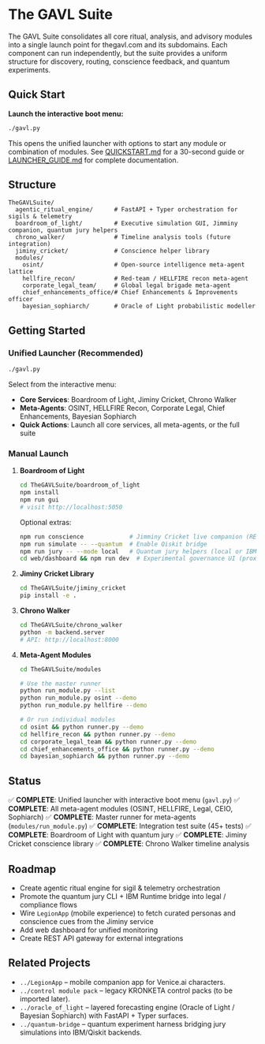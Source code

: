 # The GAVL Suite

The GAVL Suite consolidates all core ritual, analysis, and advisory modules into a single launch point for thegavl.com and its subdomains. Each component can run independently, but the suite provides a uniform structure for discovery, routing, conscience feedback, and quantum experiments.

## Quick Start

**Launch the interactive boot menu:**

```bash
./gavl.py
```

This opens the unified launcher with options to start any module or combination of modules. See [QUICKSTART.md](QUICKSTART.md) for a 30-second guide or [LAUNCHER_GUIDE.md](LAUNCHER_GUIDE.md) for complete documentation.

## Structure

```
TheGAVLSuite/
  agentic_ritual_engine/      # FastAPI + Typer orchestration for sigils & telemetry
  boardroom_of_light/         # Executive simulation GUI, Jimminy companion, quantum jury helpers
  chrono_walker/              # Timeline analysis tools (future integration)
  jiminy_cricket/             # Conscience helper library
  modules/
    osint/                    # Open-source intelligence meta-agent lattice
    hellfire_recon/           # Red-team / HELLFIRE recon meta-agent
    corporate_legal_team/     # Global legal brigade meta-agent
    chief_enhancements_office/# Chief Enhancements & Improvements officer
    bayesian_sophiarch/       # Oracle of Light probabilistic modeller
```

## Getting Started

### Unified Launcher (Recommended)

```bash
./gavl.py
```

Select from the interactive menu:
- **Core Services**: Boardroom of Light, Jiminy Cricket, Chrono Walker
- **Meta-Agents**: OSINT, HELLFIRE Recon, Corporate Legal, Chief Enhancements, Bayesian Sophiarch
- **Quick Actions**: Launch all core services, all meta-agents, or the full suite

### Manual Launch

1. **Boardroom of Light**
    ```bash
    cd TheGAVLSuite/boardroom_of_light
    npm install
    npm run gui
    # visit http://localhost:5050
    ```
   Optional extras:

    ```bash
    npm run conscience             # Jimminy Cricket live companion (REST + WS)
    npm run simulate -- --quantum  # Enable Qiskit bridge
    npm run jury -- --mode local   # Quantum jury helpers (local or IBM)
    cd web/dashboard && npm run dev  # Experimental governance UI (proxies to http://localhost:5050)
    ```

3. **Jiminy Cricket Library**
   ```bash
   cd TheGAVLSuite/jiminy_cricket
   pip install -e .
   ```

4. **Chrono Walker**
   ```bash
   cd TheGAVLSuite/chrono_walker
   python -m backend.server
   # API: http://localhost:8000
   ```

5. **Meta-Agent Modules**
   ```bash
   cd TheGAVLSuite/modules

   # Use the master runner
   python run_module.py --list
   python run_module.py osint --demo
   python run_module.py hellfire --demo

   # Or run individual modules
   cd osint && python runner.py --demo
   cd hellfire_recon && python runner.py --demo
   cd corporate_legal_team && python runner.py --demo
   cd chief_enhancements_office && python runner.py --demo
   cd bayesian_sophiarch && python runner.py --demo
   ```

## Status

✅ **COMPLETE**: Unified launcher with interactive boot menu (`gavl.py`)
✅ **COMPLETE**: All meta-agent modules (OSINT, HELLFIRE, Legal, CEIO, Sophiarch)
✅ **COMPLETE**: Master runner for meta-agents (`modules/run_module.py`)
✅ **COMPLETE**: Integration test suite (45+ tests)
✅ **COMPLETE**: Boardroom of Light with quantum jury
✅ **COMPLETE**: Jiminy Cricket conscience library
✅ **COMPLETE**: Chrono Walker timeline analysis

## Roadmap

- Create agentic ritual engine for sigil & telemetry orchestration
- Promote the quantum jury CLI + IBM Runtime bridge into legal / compliance flows
- Wire `LegionApp` (mobile experience) to fetch curated personas and conscience cues from the Jiminy service
- Add web dashboard for unified monitoring
- Create REST API gateway for external integrations

## Related Projects

- `../LegionApp` – mobile companion app for Venice.ai characters.
- `../control module pack` – legacy KRONKETA control packs (to be imported later).
- `../oracle_of_light` – layered forecasting engine (Oracle of Light / Bayesian Sophiarch) with FastAPI + Typer surfaces.
- `../quantum-bridge` – quantum experiment harness bridging jury simulations into IBM/Qiskit backends.

